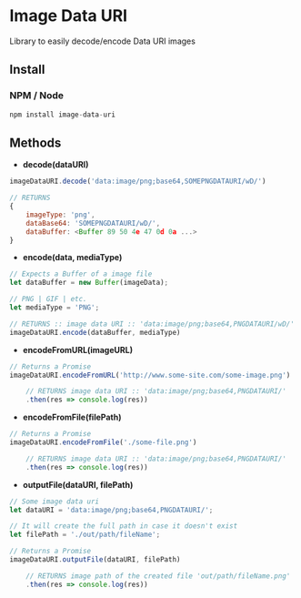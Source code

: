 # Image Data URI

Library to easily decode/encode Data URI images

## Install

### NPM / Node
```javascript
npm install image-data-uri
```

## Methods

- **decode(dataURI)**
```javascript
imageDataURI.decode('data:image/png;base64,SOMEPNGDATAURI/wD/')

// RETURNS
{
    imageType: 'png',
    dataBase64: 'SOMEPNGDATAURI/wD/',
    dataBuffer: <Buffer 89 50 4e 47 0d 0a ...>
}
```

- **encode(data, mediaType)**
```javascript
// Expects a Buffer of a image file
let dataBuffer = new Buffer(imageData);

// PNG | GIF | etc.
let mediaType = 'PNG';

// RETURNS :: image data URI :: 'data:image/png;base64,PNGDATAURI/wD/'
imageDataURI.encode(dataBuffer, mediaType)
```

- **encodeFromURL(imageURL)**
```javascript
// Returns a Promise
imageDataURI.encodeFromURL('http://www.some-site.com/some-image.png')

    // RETURNS image data URI :: 'data:image/png;base64,PNGDATAURI/'
    .then(res => console.log(res))
```
- **encodeFromFile(filePath)**
```javascript
// Returns a Promise
imageDataURI.encodeFromFile('./some-file.png')

    // RETURNS image data URI :: 'data:image/png;base64,PNGDATAURI/'
    .then(res => console.log(res))
```
- **outputFile(dataURI, filePath)**
```javascript
// Some image data uri
let dataURI = 'data:image/png;base64,PNGDATAURI/';

// It will create the full path in case it doesn't exist
let filePath = './out/path/fileName';

// Returns a Promise
imageDataURI.outputFile(dataURI, filePath)

    // RETURNS image path of the created file 'out/path/fileName.png'
    .then(res => console.log(res))
```
